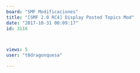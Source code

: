 ```yaml
---
board: "SMF Modificaciones"
title: "[SMF 2.0 RC4] Display Posted Topics Mod"
date: "2017-10-31 00:09:17"
id: 3116



views: 5
user: "t0dragonquesa"

---
```

